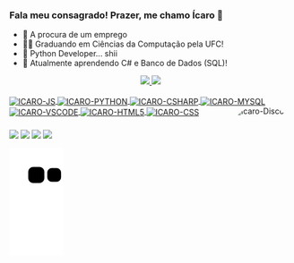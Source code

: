 ### Fala meu consagrado! Prazer, me chamo Ícaro 👋

- 💼 A procura de um emprego
- 👨‍🎓 Graduando em Ciências da Computação pela UFC!
- 🐍 Python Developer... shii
- 🤔 Atualmente aprendendo C# e Banco de Dados (SQL)!

<div align="center">
  <a href="https://github.com/icarufc">
  <img height="150em" src="https://icarufc-icarufc.vercel.app/api?username=icarufc&show_icons=true&theme=dracula&include_all_commits=true&count_private=true"/>
  <img height="150em" src="https://icarufc-icarufc.vercel.app/api/top-langs/?username=icarufc&layout=compact&langs_count=7&theme=dracula"/>
</div>

<div style="display: inline_block"><br>
 <img align="center" alt="ICARO-JS" height="30" width="40" src="https://cdn.jsdelivr.net/gh/devicons/devicon/icons/javascript/javascript-original.svg" />
 <img align="center" alt="ICARO-PYTHON" height="30" width="40" src="https://cdn.jsdelivr.net/gh/devicons/devicon/icons/python/python-original.svg" />
 <img align="center" alt="ICARO-CSHARP" height="30" width="40" src="https://cdn.jsdelivr.net/gh/devicons/devicon/icons/csharp/csharp-original.svg" />
 <img align="center" alt="ICARO-MYSQL" height="30" width="40" src="https://cdn.jsdelivr.net/gh/devicons/devicon/icons/mysql/mysql-original.svg" />
 <img align="center" alt="ICARO-VSCODE" height="30" width="40" src="https://cdn.jsdelivr.net/gh/devicons/devicon/icons/vscode/vscode-original.svg" />
 <img align="center" alt="ICARO-HTML5" height="30" width="40" src="https://cdn.jsdelivr.net/gh/devicons/devicon/icons/html5/html5-original.svg" />
 <img align="center" alt="ICARO-CSS" height="30" width="40" src="https://cdn.jsdelivr.net/gh/devicons/devicon/icons/css3/css3-original.svg" />
 <img align="right" alt="Icaro-Discord" height="90"  style="border-radius:100px;" src="https://media.discordapp.net/attachments/720409944830115891/1035373536707092500/WhatsApp_Image_2022-10-27_at_18.31.551.jpeg"

</div>

###

<div>
  <a href="https://www.youtube.com/channel/UCf8Gc2SG9C_qq0PFBlbTO0A" target="_blank"><img src="https://img.shields.io/badge/YouTube-FF0000?style=for-the-badge&logo=youtube&logoColor=white" target="_blank"></a>
  <a href="https://instagram.com/whoisicarus_" target="_blank"><img src="https://img.shields.io/badge/-Instagram-%23E4405F?style=for-the-badge&logo=instagram&logoColor=white" target="_blank"></a>
  <a href = "mailto:joaoicaromoreira@gmail.com"><img src="https://img.shields.io/badge/-Gmail-%23333?style=for-the-badge&logo=gmail&logoColor=white" target="_blank"></a>
  <a href="https://www.linkedin.com/in/joaoicaromoreira/" target="_blank"><img src="https://img.shields.io/badge/-LinkedIn-%230077B5?style=for-the-badge&logo=linkedin&logoColor=white" target="_blank"></a> 
  
  ![Snake animation](https://github.com/icarufc/icarufc/blob/output/github-contribution-grid-snake.svg)
</div>

